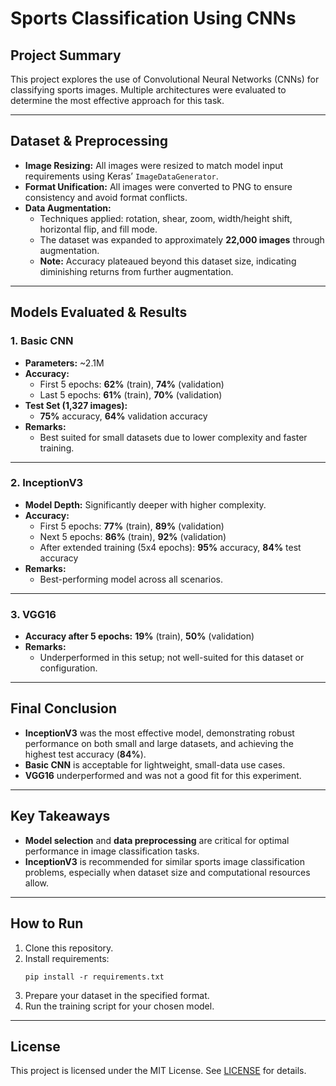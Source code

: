 # Sports Classification Using CNNs

## Project Summary

This project explores the use of Convolutional Neural Networks (CNNs) for classifying sports images. Multiple architectures were evaluated to determine the most effective approach for this task.

---

## Dataset & Preprocessing

- **Image Resizing:** All images were resized to match model input requirements using Keras’ `ImageDataGenerator`.
- **Format Unification:** All images were converted to PNG to ensure consistency and avoid format conflicts.
- **Data Augmentation:**  
  - Techniques applied: rotation, shear, zoom, width/height shift, horizontal flip, and fill mode.
  - The dataset was expanded to approximately **22,000 images** through augmentation.  
  - **Note:** Accuracy plateaued beyond this dataset size, indicating diminishing returns from further augmentation.

---

## Models Evaluated & Results

### 1. Basic CNN

- **Parameters:** ~2.1M
- **Accuracy:**
  - First 5 epochs: **62%** (train), **74%** (validation)
  - Last 5 epochs: **61%** (train), **70%** (validation)
- **Test Set (1,327 images):**  
  - **75%** accuracy, **64%** validation accuracy
- **Remarks:**  
  - Best suited for small datasets due to lower complexity and faster training.

---

### 2. InceptionV3

- **Model Depth:** Significantly deeper with higher complexity.
- **Accuracy:**
  - First 5 epochs: **77%** (train), **89%** (validation)
  - Next 5 epochs: **86%** (train), **92%** (validation)
  - After extended training (5x4 epochs): **95%** accuracy, **84%** test accuracy
- **Remarks:**  
  - Best-performing model across all scenarios.

---

### 3. VGG16

- **Accuracy after 5 epochs:** **19%** (train), **50%** (validation)
- **Remarks:**  
  - Underperformed in this setup; not well-suited for this dataset or configuration.

---

## Final Conclusion

- **InceptionV3** was the most effective model, demonstrating robust performance on both small and large datasets, and achieving the highest test accuracy (**84%**).
- **Basic CNN** is acceptable for lightweight, small-data use cases.
- **VGG16** underperformed and was not a good fit for this experiment.

---

## Key Takeaways

- **Model selection** and **data preprocessing** are critical for optimal performance in image classification tasks.
- **InceptionV3** is recommended for similar sports image classification problems, especially when dataset size and computational resources allow.

---

## How to Run

1. Clone this repository.
2. Install requirements:
   ```
   pip install -r requirements.txt
   ```
3. Prepare your dataset in the specified format.
4. Run the training script for your chosen model.

---

## License

This project is licensed under the MIT License. See [LICENSE](LICENSE) for details.